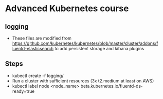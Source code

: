 # Advanced Kubernetes course
## logging
* These files are modified from https://github.com/kubernetes/kubernetes/blob/master/cluster/addons/fluentd-elasticsearch to add persistent storage and kibana plugins

## Steps
* kubectl create -f logging/
* Run a cluster with sufficient resources (3x t2.medium at least on AWS)
* kubectl label node <node_name> beta.kubernetes.io/fluentd-ds-ready=true
